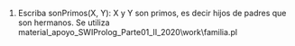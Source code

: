 1) Escriba sonPrimos(X, Y): X y Y son primos, es decir hijos de padres que son hermanos. Se utiliza material_apoyo_SWIProlog_Parte01_II_2020\work\familia.pl
